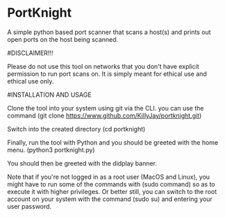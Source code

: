 # PortKnight 
A simple python based port scanner that scans a host(s) and prints out open ports on the host being scanned.


#DISCLAIMER!!!

Please do not use this tool on networks that you don't have explicit permission to run port scans on. It is simply meant for ethical use and ethical use only.


#INSTALLATION AND USAGE

Clone the tool into your system using git via the CLI. you can use the command (git clone https://www.github.com/KillyJay/portknight.git)

Switch into the created directory (cd portknight)

Finally, run the tool with Python and you should be greeted with the home menu. (python3 portknight.py)

You should then be greeted with the didplay banner.

Note that if you're not logged in as a root user (MacOS and Linux), you might have to run some of the commands with (sudo command) so as to execute it with higher privileges. Or better still, you can switch to the root account on your system with the command (sudo su) and entering your user password.
